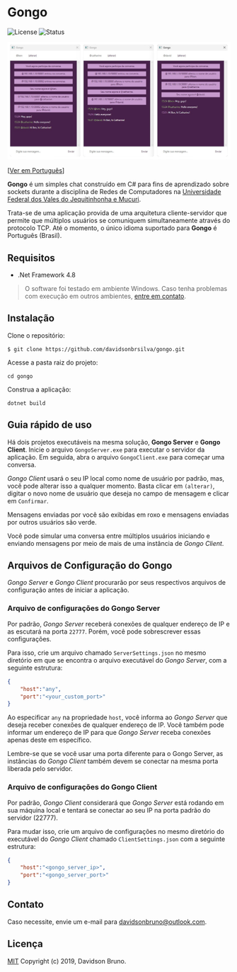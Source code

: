 # Gongo

![License](https://img.shields.io/github/license/davidsonbsilva/gongo.svg) ![Status](https://img.shields.io/badge/status-stopped-red)

![Captura de tela do Gongo](cover.png)

[[Ver em Português](README.pt-br.md)]

**Gongo** é um simples chat construído em C# para fins de aprendizado sobre sockets durante a disciplina de Redes de Computadores na [Universidade Federal dos Vales do Jequitinhonha e Mucuri](http://portal.ufvjm.edu.br/).

Trata-se de uma aplicação provida de uma arquitetura cliente-servidor que permite que múltiplos usuários se comuniquem simultaneamente através do protocolo TCP. Até o momento, o único idioma suportado para **Gongo** é Português (Brasil).

## Requisitos

- .Net Framework 4.8
  
> O software foi testado em ambiente Windows. Caso tenha problemas com execução em outros ambientes, [entre em contato](#contato).

## Instalação

Clone o repositório:

```
$ git clone https://github.com/davidsonbrsilva/gongo.git
```

Acesse a pasta raiz do projeto:

```
cd gongo
```

Construa a aplicação:

```
dotnet build
```

## Guia rápido de uso

Há dois projetos executáveis na mesma solução, **Gongo Server** e **Gongo Client**. Inicie o arquivo `GongoServer.exe` para executar o servidor da aplicação. Em seguida, abra o arquivo `GongoClient.exe` para começar uma conversa.

_Gongo Client_ usará o seu IP local como nome de usuário por padrão, mas, você pode alterar isso a qualquer momento. Basta clicar em `(alterar)`, digitar o novo nome de usuário que deseja no campo de mensagem e clicar em `Confirmar`.

Mensagens enviadas por você são exibidas em roxo e mensagens enviadas por outros usuários são verde.

Você pode simular uma conversa entre múltiplos usuários iniciando e enviando mensagens por meio de mais de uma instância de _Gongo Client_.

## Arquivos de Configuração do Gongo

_Gongo Server_ e _Gongo Client_ procurarão por seus respectivos arquivos de configuração antes de iniciar a aplicação.

### Arquivo de configurações do Gongo Server

Por padrão, _Gongo Server_ receberá conexões de qualquer endereço de IP e as escutará na porta `22777`. Porém, você pode sobrescrever essas configurações.

Para isso, crie um arquivo chamado `ServerSettings.json` no mesmo diretório em que se encontra o arquivo executável do _Gongo Server_, com a seguinte estrutura:

```json
{
    "host":"any",
    "port":"<your_custom_port>"
}
```

Ao especificar `any` na propriedade `host`, você informa ao _Gongo Server_ que deseja receber conexões de qualquer endereço de IP. Você também pode informar um endereço de IP para que _Gongo Server_ receba conexões apenas deste em específico.

Lembre-se que se você usar uma porta diferente para o Gongo Server, as instâncias do _Gongo Client_ também devem se conectar na mesma porta liberada pelo servidor.

### Arquivo de configurações do Gongo Client

Por padrão, _Gongo Client_ considerará que _Gongo Server_ está rodando em sua máquina local e tentará se conectar ao seu IP na porta padrão do servidor (22777).

Para mudar isso, crie um arquivo de configurações no mesmo diretório do executável do _Gongo Client_ chamado `ClientSettings.json` com a seguinte estrutura:

```json
{
    "host":"<gongo_server_ip>",
    "port":"<gongo_server_port>"
}
```

## Contato

Caso necessite, envie um e-mail para <davidsonbruno@outlook.com>.

## Licença

[MIT](LICENSE.md) Copyright (c) 2019, Davidson Bruno.
